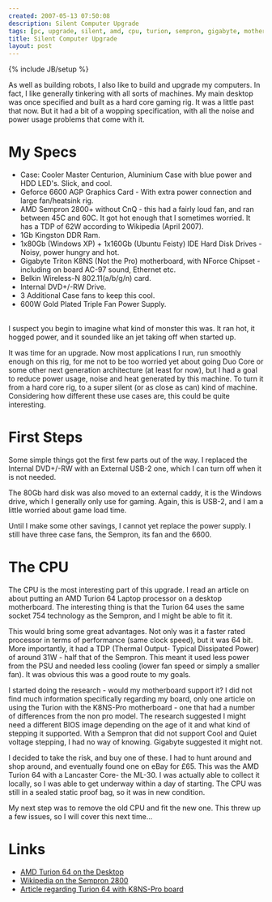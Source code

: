 ```yaml
---
created: 2007-05-13 07:50:08
description: Silent Computer Upgrade
tags: [pc, upgrade, silent, amd, cpu, turion, sempron, gigabyte, motherboard]
title: Silent Computer Upgrade
layout: post
---
```

{% include JB/setup %}

 <p>
  As well as building robots, I also like to build and upgrade my computers. In fact, I like generally tinkering with all sorts of machines. My main desktop was once specified and built as a hard core gaming rig. It was a little past that now. But it had a bit of a wopping specification, with all the noise and power usage problems that come with it.
 </p>
 <h1 class="showhide_heading" id="My_Specs">
  My Specs
 </h1>
 <ul>
  <li>
   Case: Cooler Master Centurion, Aluminium Case with blue power and HDD LED's. Slick, and cool.
  </li>
  <li>
   Geforce 6600 AGP Graphics Card - With extra power connection and large fan/heatsink rig.
  </li>
  <li>
   AMD Sempron 2800+ without CnQ - this had a fairly loud fan, and ran between 45C and 60C. It got hot enough that I sometimes worried. It has a TDP of 62W according to Wikipedia (April 2007).
  </li>
  <li>
   1Gb Kingston DDR Ram.
  </li>
  <li>
   1x80Gb (Windows XP) + 1x160Gb (Ubuntu Feisty) IDE Hard Disk Drives - Noisy, power hungry and hot.
  </li>
  <li>
   Gigabyte Triton K8NS (Not the Pro) motherboard, with NForce Chipset - including on board AC-97 sound, Ethernet etc.
  </li>
  <li>
   Belkin Wireless-N 802.11(a/b/g/n) card.
  </li>
  <li>
   Internal DVD+/-RW Drive.
  </li>
  <li>
   3 Additional Case fans to keep this cool.
  </li>
  <li>
   600W Gold Plated Triple Fan Power Supply.
  </li>
 </ul>
 <p>
  <br/>
  I suspect you begin to imagine what kind of monster this was. It ran hot, it hogged power, and it sounded like an jet taking off when started up.
 </p>
 <p>
  It was time for an upgrade. Now most applications I run, run smoothly enough on this rig, for me not to be too worried yet about going Duo Core or some other next generation architecture (at least for now), but I had a goal to reduce power usage, noise and heat generated by this machine. To turn it from a hard core rig, to a super silent (or as close as can) kind of machine. Considering how different these use cases are, this could be quite interesting.
 </p>
 <h1 class="showhide_heading" id="First_Steps">
  First Steps
 </h1>
 <p>
  Some simple things got the first few parts out of the way. I replaced the Internal DVD+/-RW with an External USB-2 one, which I can turn off when it is not needed.
 </p>
 <p>
  The 80Gb hard disk was also moved to an external caddy, it is the Windows drive, which I generally only use for gaming. Again, this is USB-2, and I am a little worried about game load time.
 </p>
 <p>
  Until I make some other savings, I cannot yet replace the power supply. I still have three case fans, the Sempron, its fan and the 6600.
 </p>
 <h1 class="showhide_heading" id="The_CPU">
  The CPU
 </h1>

The CPU is the most interesting part of this upgrade. I read an article on about putting an AMD Turion 64 Laptop processor on a desktop motherboard. The interesting thing is that the Turion 64 uses the same socket 754 technology as the Sempron, and I might be able to fit it.

This would bring some great advantages. Not only was it a faster rated processor in terms of performance (same clock speed), but it was 64 bit. More importantly, it had a TDP (Thermal Output- Typical Dissipated Power) of around 31W - half that of the Sempron. This meant it used less power from the PSU and needed less cooling (lower fan speed or simply a smaller fan). It was obvious this was a good route to my goals.

I started doing the research - would my motherboard support it? I did not find much information specifically regarding my board, only one article on using the Turion with the K8NS-Pro motherboard - one that had a number of differences from the non pro model. The research suggested I might need a different BIOS image depending on the age of it and what kind of stepping it supported. With a Sempron that did not support Cool and Quiet voltage stepping, I had no way of knowing. Gigabyte suggested it might not.
 </p>
 <p>
  I decided to take the risk, and buy one of these. I had to hunt around and shop around, and eventually found one on eBay for £65. This was the AMD Turion 64 with a Lancaster Core- the ML-30. I was actually able to collect it locally, so I was able to get underway within a day of starting. The CPU was still in a sealed static proof bag, so it was in new condition.

My next step was to remove the old CPU and fit the new one. This threw up a few issues, so I will cover this next time...

# Links
<ul>
 <li>
  <a href="http://www.silentpcreview.com/article300-page1.html">AMD Turion 64 on the Desktop</a>
 </li>
 <li>
  <a href="http://en.wikipedia.org/wiki/List_of_AMD_Sempron_microprocessors#Sempron_.22Palermo.22_.28Socket_754.2C_90_nm.29">Wikipedia on the Sempron 2800</a>
 </li>
 <li><a href="http://angelfall.s39.xrea.com/area2ch/turion-e.html">Article regarding Turion 64 with K8NS-Pro board</a>
 </li>
</ul>
